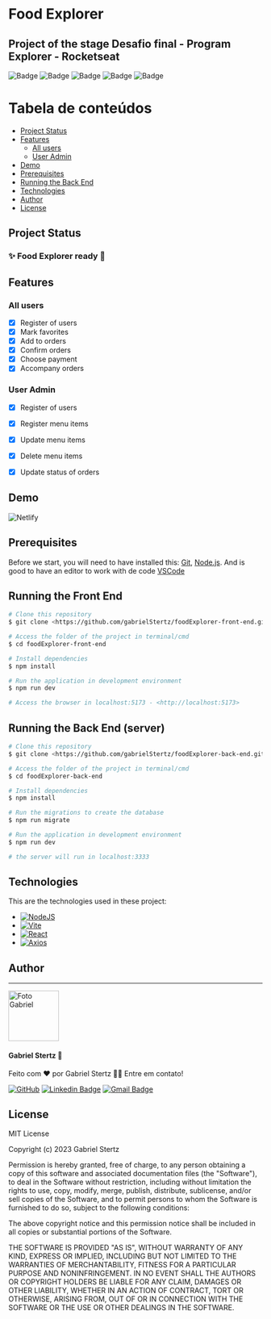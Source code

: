 # Food Explorer

## Project of the stage **Desafio final - Program Explorer - Rocketseat**

![Badge](https://img.shields.io/badge/License-MIT-%237159c1?style=plastic)
![Badge](https://img.shields.io/badge/npm-v8.5.5-%237159c1?style=plastic)
![Badge](https://img.shields.io/badge/vite-v4.0.0-%237159c1?style=plastic)
![Badge](https://img.shields.io/badge/React-v18.2.0-%237159c1?style=plastic)
![Badge](https://img.shields.io/badge/Axios-v1.3.0-%237159c1?style=plastic)

Tabela de conteúdos
=================

   * [Project Status](#project-status)
   * [Features](#features)
      * [All users](#all-users)
      * [User Admin](#user-admin)
   * [Demo](#demo)
   * [Prerequisites](#prerequisites)
   * [Running the Back End](#running-the-back-end-server)
   * [Technologies](#technologies)
   * [Author](#author)
   * [License](#license)


## Project Status

### :sparkles: Food Explorer ready :checkered_flag:


## Features

### All users

- [x] Register of users
- [x] Mark favorites
- [x] Add to orders
- [x] Confirm orders
- [x] Choose payment
- [x] Accompany orders

### User Admin

- [x] Register of users
- [x] Register menu items
- [x] Update menu items
- [x] Delete menu items
- [x] Update status of orders


## Demo

![Netlify](https://img.shields.io/badge/netlify-%23000000.svg?style=for-the-badge&logo=netlify&logoColor=#00C7B7)


## Prerequisites

Before we start, you will need to have installed this:
[Git](https://git-scm.com), [Node.js](https://nodejs.org/en/).
And is good to have an editor to work with de code [VSCode](https://code.visualstudio.com/)

## Running the Front End

```bash
# Clone this repository
$ git clone <https://github.com/gabrielStertz/foodExplorer-front-end.git>

# Access the folder of the project in terminal/cmd
$ cd foodExplorer-front-end

# Install dependencies
$ npm install

# Run the application in development environment
$ npm run dev

# Access the browser in localhost:5173 - <http://localhost:5173>
```

## Running the Back End (server)

```bash
# Clone this repository
$ git clone <https://github.com/gabrielStertz/foodExplorer-back-end.git>

# Access the folder of the project in terminal/cmd
$ cd foodExplorer-back-end

# Install dependencies
$ npm install

# Run the migrations to create the database
$ npm run migrate

# Run the application in development environment
$ npm run dev

# the server will run in localhost:3333
```


## Technologies

This are the technologies used in these project:

- [![NodeJS](https://img.shields.io/badge/node.js-6DA55F?style=for-the-badge&logo=node.js&logoColor=white)](https://nodejs.org/en/)
- [![Vite](https://img.shields.io/badge/vite-%23646CFF.svg?style=for-the-badge&logo=vite&logoColor=white)](https://vitejs.dev/)
- [![React](https://img.shields.io/badge/react-%2320232a.svg?style=for-the-badge&logo=react&logoColor=%2361DAFB)](https://pt-br.reactjs.org/)
- [![Axios](https://img.shields.io/badge/Axios-%23671ddf.svg?style=for-the-badge&logo=ghost&logoColor=white)](https://axios-http.com/ptbr/docs/intro)


## Author
---

<img src="https://avatars.githubusercontent.com/u/105811058?v=4" alt="Foto Gabriel" width=100px/>

 #### **Gabriel Stertz** 🚀


Feito com ❤️ por Gabriel Stertz 👋🏽 Entre em contato!

[![GitHub](https://img.shields.io/badge/-Github-%23121011.svg?style=for-the-badge&logo=github&logoColor=white)](https://github.com/gabrielStertz) [![Linkedin Badge](https://img.shields.io/badge/-Gabriel-blue?style=flat-square&logo=Linkedin&logoColor=white&link=https://www.linkedin.com/in/gabrielstertz/)](https://www.linkedin.com/in/gabrielstertz/) 
[![Gmail Badge](https://img.shields.io/badge/-gabrielStertz2012@gmail.com-c14438?style=flat-square&logo=Gmail&logoColor=white&link=mailto:gabrielstertz2012@gmail.com)](mailto:gabrielstertz2012@gmail.com)


## License

MIT License

Copyright (c) 2023 Gabriel Stertz

Permission is hereby granted, free of charge, to any person obtaining a copy
of this software and associated documentation files (the "Software"), to deal
in the Software without restriction, including without limitation the rights
to use, copy, modify, merge, publish, distribute, sublicense, and/or sell
copies of the Software, and to permit persons to whom the Software is
furnished to do so, subject to the following conditions:

The above copyright notice and this permission notice shall be included in all
copies or substantial portions of the Software.

THE SOFTWARE IS PROVIDED "AS IS", WITHOUT WARRANTY OF ANY KIND, EXPRESS OR
IMPLIED, INCLUDING BUT NOT LIMITED TO THE WARRANTIES OF MERCHANTABILITY,
FITNESS FOR A PARTICULAR PURPOSE AND NONINFRINGEMENT. IN NO EVENT SHALL THE
AUTHORS OR COPYRIGHT HOLDERS BE LIABLE FOR ANY CLAIM, DAMAGES OR OTHER
LIABILITY, WHETHER IN AN ACTION OF CONTRACT, TORT OR OTHERWISE, ARISING FROM,
OUT OF OR IN CONNECTION WITH THE SOFTWARE OR THE USE OR OTHER DEALINGS IN THE
SOFTWARE.
